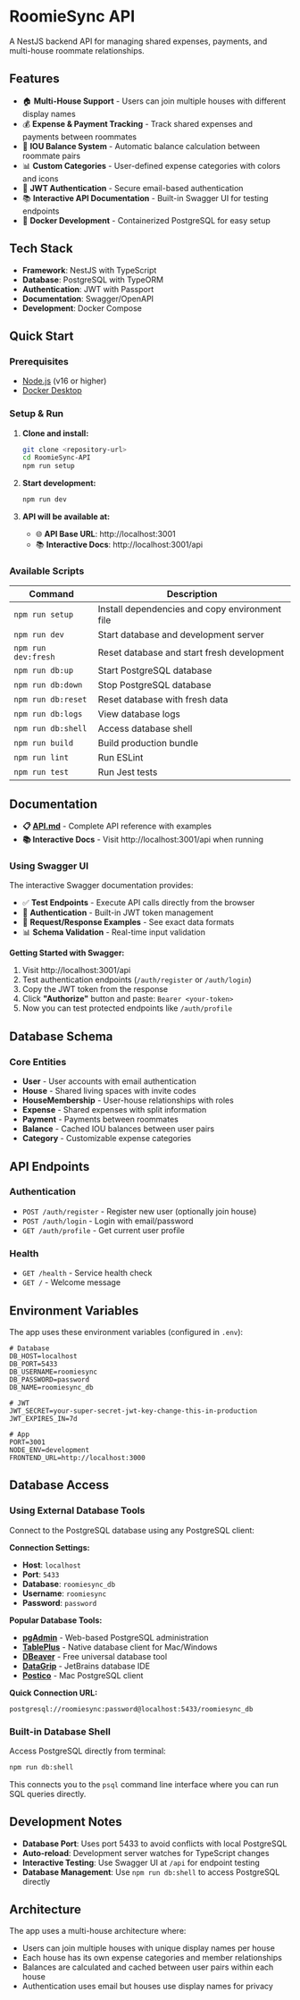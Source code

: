 # RoomieSync API

A NestJS backend API for managing shared expenses, payments, and multi-house roommate relationships.

## Features

- 🏠 **Multi-House Support** - Users can join multiple houses with different display names
- 💰 **Expense & Payment Tracking** - Track shared expenses and payments between roommates
- 🧾 **IOU Balance System** - Automatic balance calculation between roommate pairs
- 📊 **Custom Categories** - User-defined expense categories with colors and icons
- 🔐 **JWT Authentication** - Secure email-based authentication
- 📚 **Interactive API Documentation** - Built-in Swagger UI for testing endpoints
- 🐳 **Docker Development** - Containerized PostgreSQL for easy setup

## Tech Stack

- **Framework**: NestJS with TypeScript
- **Database**: PostgreSQL with TypeORM
- **Authentication**: JWT with Passport
- **Documentation**: Swagger/OpenAPI
- **Development**: Docker Compose

## Quick Start

### Prerequisites
- [Node.js](https://nodejs.org/) (v16 or higher)
- [Docker Desktop](https://www.docker.com/products/docker-desktop/)

### Setup & Run

1. **Clone and install:**
   ```bash
   git clone <repository-url>
   cd RoomieSync-API
   npm run setup
   ```

2. **Start development:**
   ```bash
   npm run dev
   ```

3. **API will be available at:**
   - 🌐 **API Base URL**: http://localhost:3001
   - 📚 **Interactive Docs**: http://localhost:3001/api

### Available Scripts

| Command | Description |
|---------|-------------|
| `npm run setup` | Install dependencies and copy environment file |
| `npm run dev` | Start database and development server |
| `npm run dev:fresh` | Reset database and start fresh development |
| `npm run db:up` | Start PostgreSQL database |
| `npm run db:down` | Stop PostgreSQL database |
| `npm run db:reset` | Reset database with fresh data |
| `npm run db:logs` | View database logs |
| `npm run db:shell` | Access database shell |
| `npm run build` | Build production bundle |
| `npm run lint` | Run ESLint |
| `npm run test` | Run Jest tests |

## Documentation

- **📋 [API.md](./API.md)** - Complete API reference with examples
- **📚 Interactive Docs** - Visit http://localhost:3001/api when running

### Using Swagger UI

The interactive Swagger documentation provides:
- ✅ **Test Endpoints** - Execute API calls directly from the browser
- 🔐 **Authentication** - Built-in JWT token management
- 📝 **Request/Response Examples** - See exact data formats
- 📊 **Schema Validation** - Real-time input validation

**Getting Started with Swagger:**
1. Visit http://localhost:3001/api
2. Test authentication endpoints (`/auth/register` or `/auth/login`)
3. Copy the JWT token from the response
4. Click **"Authorize"** button and paste: `Bearer <your-token>`
5. Now you can test protected endpoints like `/auth/profile`

## Database Schema

### Core Entities
- **User** - User accounts with email authentication
- **House** - Shared living spaces with invite codes
- **HouseMembership** - User-house relationships with roles
- **Expense** - Shared expenses with split information
- **Payment** - Payments between roommates
- **Balance** - Cached IOU balances between user pairs
- **Category** - Customizable expense categories

## API Endpoints

### Authentication
- `POST /auth/register` - Register new user (optionally join house)
- `POST /auth/login` - Login with email/password
- `GET /auth/profile` - Get current user profile

### Health
- `GET /health` - Service health check
- `GET /` - Welcome message

## Environment Variables

The app uses these environment variables (configured in `.env`):

```env
# Database
DB_HOST=localhost
DB_PORT=5433
DB_USERNAME=roomiesync
DB_PASSWORD=password
DB_NAME=roomiesync_db

# JWT
JWT_SECRET=your-super-secret-jwt-key-change-this-in-production
JWT_EXPIRES_IN=7d

# App
PORT=3001
NODE_ENV=development
FRONTEND_URL=http://localhost:3000
```

## Database Access

### Using External Database Tools

Connect to the PostgreSQL database using any PostgreSQL client:

**Connection Settings:**
- **Host**: `localhost`
- **Port**: `5433`
- **Database**: `roomiesync_db`
- **Username**: `roomiesync`
- **Password**: `password`

**Popular Database Tools:**
- **[pgAdmin](https://www.pgadmin.org/)** - Web-based PostgreSQL administration
- **[TablePlus](https://tableplus.com/)** - Native database client for Mac/Windows
- **[DBeaver](https://dbeaver.io/)** - Free universal database tool
- **[DataGrip](https://www.jetbrains.com/datagrip/)** - JetBrains database IDE
- **[Postico](https://eggerapps.at/postico2/)** - Mac PostgreSQL client

**Quick Connection URL:**
```
postgresql://roomiesync:password@localhost:5433/roomiesync_db
```

### Built-in Database Shell

Access PostgreSQL directly from terminal:
```bash
npm run db:shell
```

This connects you to the `psql` command line interface where you can run SQL queries directly.

## Development Notes

- **Database Port**: Uses port 5433 to avoid conflicts with local PostgreSQL
- **Auto-reload**: Development server watches for TypeScript changes
- **Interactive Testing**: Use Swagger UI at `/api` for endpoint testing
- **Database Management**: Use `npm run db:shell` to access PostgreSQL directly

## Architecture

The app uses a multi-house architecture where:
- Users can join multiple houses with unique display names per house
- Each house has its own expense categories and member relationships
- Balances are calculated and cached between user pairs within each house
- Authentication uses email but houses use display names for privacy
